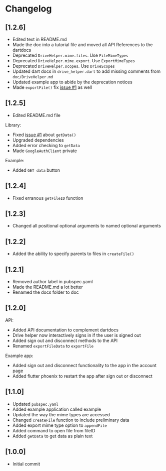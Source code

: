 # Changelog

## [1.2.6]

- Edited text in README.md
- Made the doc into a tutorial file and moved all API References to the dartdocs
- Deprecated `DriveHelper.mime.files`. Use `FileMimeTypes`
- Deprecated `DriveHelper.mime.export`. Use `ExportMimeTypes`
- Deprecated `DriveHelper.scopes`. Use `DriveScopes`
- Updated dart docs in `drive_helper.dart` to add missing comments from `doc/DriveHelper.md`
- Updated example app to abide by the deprecation notices
- Made `exportFile()` fix [issue #1](https://github.com/theRookieCoder/drive_helper/issues/1) as well

## [1.2.5]

- Edited README.md file

Library:
- Fixed [issue #1](https://github.com/theRookieCoder/drive_helper/issues/1) about `getData()`
- Upgraded dependencies
- Added error checking to `getData` 
- Made `GoogleAuthClient` private

Example:
- Added `GET data` button

## [1.2.4]

- Fixed erranous `getFileID` function

## [1.2.3]

- Changed all positional optional arguments to named optional arguments

## [1.2.2]

- Added the ability to specify parents to files in `createFile()`

## [1.2.1]

- Removed author label in pubspec.yaml
- Made the README.md a lot better
- Renamed the docs folder to doc

## [1.2.0]

API:
- Added API documentation to complement dartdocs
- Drive helper now interactively signs in if the user is signed out
- Added sign out and disconnect methods to the API
- Renamed `exportFileData` to `exportFile`

Example app:
- Added sign out and disconnect functionality to the app in the account page
- Added flutter phoenix to restart the app after sign out or disconnect

## [1.1.0]

- Updated `pubspec.yaml`
- Added example application called example
- Updated the way the mime types are accessed
- Changed `createFile` function to include preliminary data
- Added export mime type option to `appendFile`
- Added command to open file from fileID
- Added `getData` to get data as plain text

## [1.0.0]

- Initial commit
